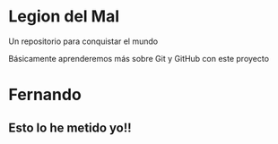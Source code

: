 # Legion del Mal
Un repositorio para conquistar el mundo

Básicamente aprenderemos más sobre Git y GitHub con este proyecto


# Fernando


## Esto lo he metido yo!!
